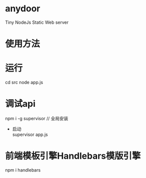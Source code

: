 # anydoor
Tiny NodeJs Static Web server
# 使用方法

# 运行 
  cd src 
  node app.js
# 调试api
  npm i -g supervisor // 全局安装
  - 启动  
  supervisor app.js

# 前端模板引擎Handlebars模版引擎
npm i handlebars
  
 